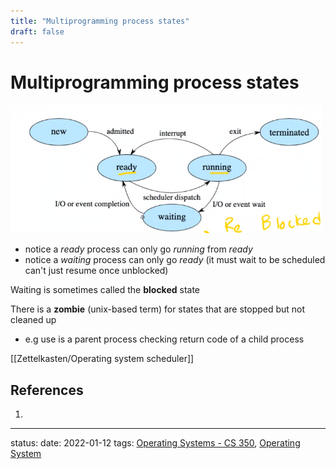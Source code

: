```yaml
---
title: "Multiprogramming process states"
draft: false
---
```

# Multiprogramming process states
![](Zettelkasten/Pasted%20image%2020220112150046.png)
- notice a *ready* process can only go *running* from *ready*
- notice a *waiting* process can only go *ready* (it must wait to be scheduled can't just resume once unblocked)

Waiting is sometimes called the **blocked** state 

There is a **zombie** (unix-based term) for states that are stopped but not cleaned up
- e.g use is a parent process checking return code of a child process

[[Zettelkasten/Operating system scheduler]]
## References
1. 

---
status:
date: 2022-01-12
tags: [Operating Systems - CS 350](Operating%20Systems%20-%20CS%20350.md), [Operating System](Operating%20System.md)